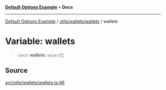 [**Default Options Example**](../../../../README.md) • **Docs**

***

[Default Options Example](../../../../modules.md) / [utils/wallets/wallets](../README.md) / wallets

# Variable: wallets

> `const` **wallets**: `object`[]

## Source

[src/utils/wallets/wallets.ts:46](https://github.com/bgd-labs/fe-shared/blob/022d31eeb7e61eeffe2ddf65992458f822122ffc/src/utils/wallets/wallets.ts#L46)

